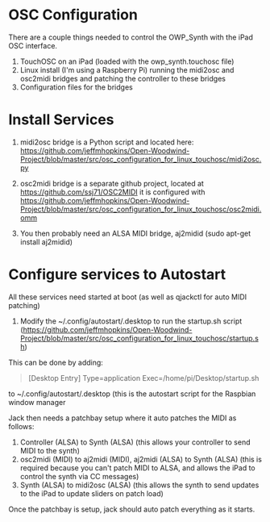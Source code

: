 # OSC Configuration

There are a couple things needed to control the OWP_Synth with the iPad OSC interface.

1. TouchOSC on an iPad (loaded with the owp_synth.touchosc file)
2. Linux install (I'm using a Raspberry Pi) running the midi2osc and osc2midi bridges and patching the controller to these bridges
3. Configuration files for the bridges

# Install Services

1. midi2osc bridge is a Python script and located here: https://github.com/jeffmhopkins/Open-Woodwind-Project/blob/master/src/osc_configuration_for_linux_touchosc/midi2osc.py

2. osc2midi bridge is a separate github project, located at https://github.com/ssj71/OSC2MIDI it is configured with https://github.com/jeffmhopkins/Open-Woodwind-Project/blob/master/src/osc_configuration_for_linux_touchosc/osc2midi.omm

3. You then probably need an ALSA MIDI bridge, aj2midid (sudo apt-get install aj2midid)

# Configure services to Autostart

All these services need started at boot (as well as qjackctl for auto MIDI patching)

1. Modify the ~/.config/autostart/.desktop to run the startup.sh script (https://github.com/jeffmhopkins/Open-Woodwind-Project/blob/master/src/osc_configuration_for_linux_touchosc/startup.sh) 

This can be done by adding:

>[Desktop Entry]
>Type=application
>Exec=/home/pi/Desktop/startup.sh

to ~/.config/autostart/.desktop (this is the autostart script for the Raspbian window manager

Jack then needs a patchbay setup where it auto patches the MIDI as follows:
1. Controller (ALSA) to Synth (ALSA) (this allows your controller to send MIDI to the synth)
2. osc2midi (MIDI) to aj2midi (MIDI), aj2midi (ALSA) to Synth (ALSA) (this is required because you can't patch MIDI to ALSA, and allows the iPad to control the synth via CC messages)
3. Synth (ALSA) to midi2osc (ALSA) (this allows the synth to send updates to the iPad to update sliders on patch load)

Once the patchbay is setup, jack should auto patch everything as it starts.
